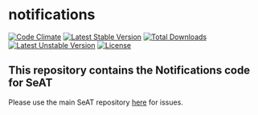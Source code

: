 # notifications

[![Code Climate](https://codeclimate.com/github/eveseat/notifications/badges/gpa.svg)](https://codeclimate.com/github/eveseat/notifications)
[![Latest Stable Version](https://poser.pugx.org/eveseat/notifications/v/stable)](https://packagist.org/packages/eveseat/notifications)
[![Total Downloads](https://poser.pugx.org/eveseat/notifications/downloads)](https://packagist.org/packages/eveseat/notifications)
[![Latest Unstable Version](https://poser.pugx.org/eveseat/notificationss/v/unstable)](https://packagist.org/packages/eveseat/notifications)
[![License](https://poser.pugx.org/eveseat/notifications/license)](https://packagist.org/packages/eveseat/notifications)

## This repository contains the Notifications code for SeAT
Please use the main SeAT repository [here](https://github.com/eveseat/seat) for issues.
